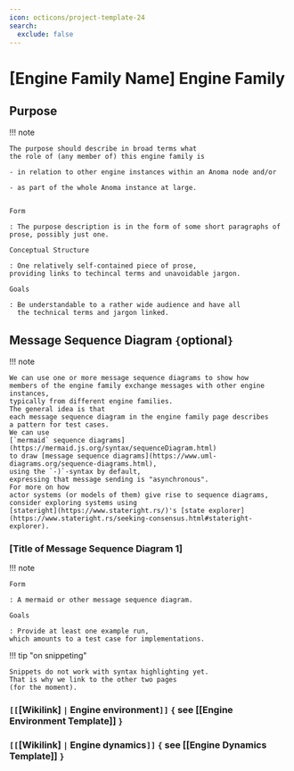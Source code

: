 ```yaml
---
icon: octicons/project-template-24
search:
  exclude: false
---
```


# [Engine Family Name] Engine Family

## Purpose

!!! note

	The purpose should describe in broad terms what
	the role of (any member of) this engine family is

	- in relation to other engine instances within an Anoma node and/or

	- as part of the whole Anoma instance at large.


	Form

	: The purpose description is in the form of some short paragraphs of prose, possibly just one.

	Conceptual Structure

	: One relatively self-contained piece of prose,
	providing links to techincal terms and unavoidable jargon.

    Goals
    
    : Be understandable to a rather wide audience and have all 
      the technical terms and jargon linked.


## Message Sequence Diagram `{`optional`}`

!!! note

	We can use one or more message sequence diagrams to show how
	members of the engine family exchange messages with other engine instances,
	typically from different engine families.
	The general idea is that
	each message sequence diagram in the engine family page describes
	a pattern for test cases.
	We can use
    [`mermaid` sequence diagrams](https://mermaid.js.org/syntax/sequenceDiagram.html)
    to draw [message sequence diagrams](https://www.uml-diagrams.org/sequence-diagrams.html),
    using the `-)`-syntax by default,
    expressing that message sending is "asynchronous".
	For more on how
    actor systems (or models of them) give rise to sequence diagrams,
    consider exploring systems using
	[stateright](https://www.stateright.rs/)'s [state explorer](https://www.stateright.rs/seeking-consensus.html#stateright-explorer).


### [Title of Message Sequence Diagram 1]


!!! note


    Form

    : A mermaid or other message sequence diagram.

    Goals
    
    : Provide at least one example run, 
    which amounts to a test case for implementations.


!!! tip "on snippeting"

    Snippets do not work with syntax highlighting yet.
    That is why we link to the other two pages
    (for the moment).


### `[[`[Wikilink] `|` Engine environment`]]` `{` see [[Engine Environment Template]] `}`

### `[[`[Wikilink] `|` Engine dynamics`]]` `{` see [[Engine Dynamics Template]] `}`

